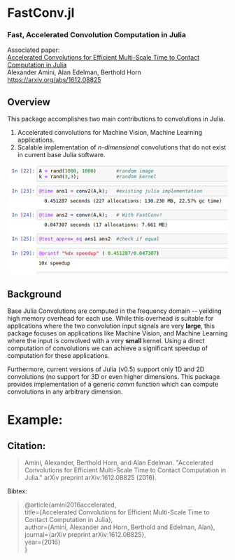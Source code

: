 # FastConv.jl
### Fast, Accelerated Convolution Computation in Julia

Associated paper: <br>
[Accelerated Convolutions for Efficient Multi-Scale Time to Contact Computation in Julia](https://arxiv.org/abs/1612.08825)<br>
Alexander Amini, Alan Edelman, Berthold Horn<br>
https://arxiv.org/abs/1612.08825



## Overview
This package accomplishes two main contributions to convolutions in Julia.

1. Accelerated convolutions for Machine Vision, Machine Learning applications.
2. Scalable implementation of *n-dimensional* convolutions that do not exist in current base Julia software. 

![alt text](fastconv.png "Logo Title Text 1")


## Background
Base Julia Convolutions are computed in the frequency domain -- yeilding high memory overhead for each use. While this overhead is suitable for applications where the two convolution input signals are very **large**, this package focuses on applications like Machine Vision, and Machine Learning where the input is convolved with a very **small** kernel. Using a direct computation of convolutions we can achieve a significant speedup of computation for these applications.

Furthermore, current versions of Julia (v0.5) support only 1D and 2D convolutions (no support for 3D or even higher dimensions. This package provides implementation of a generic *convn* function which can compute convolutions in any arbitrary dimension.

# Example: 

## Citation:
> Amini, Alexander, Berthold Horn, and Alan Edelman. "Accelerated Convolutions for Efficient Multi-Scale Time to Contact Computation in Julia." arXiv preprint arXiv:1612.08825 (2016).<br>

Bibtex: 
> @article{amini2016accelerated, <br>
>    title={Accelerated Convolutions for Efficient Multi-Scale Time to Contact Computation in Julia}, <br>
>    author={Amini, Alexander and Horn, Berthold and Edelman, Alan}, <br>
> journal={arXiv preprint arXiv:1612.08825}, <br>
> year={2016} <br>
> }
